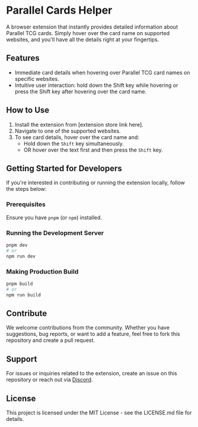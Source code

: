 # Parallel Cards Helper

A browser extension that instantly provides detailed information about Parallel TCG cards. Simply hover over the card name on supported websites, and you'll have all the details right at your fingertips.

## Features
- Immediate card details when hovering over Parallel TCG card names on specific websites.
- Intuitive user interaction: hold down the Shift key while hovering or press the Shift key after hovering over the card name.

## How to Use

1. Install the extension from [extension store link here].
2. Navigate to one of the supported websites.
3. To see card details, hover over the card name and:
    - Hold down the `Shift` key simultaneously.
    - OR hover over the text first and then press the `Shift` key.

## Getting Started for Developers

If you're interested in contributing or running the extension locally, follow the steps below:

### Prerequisites

Ensure you have `pnpm` (or `npm`) installed.

### Running the Development Server

```bash
pnpm dev
# or
npm run dev
```

### Making Production Build

```bash
pnpm build
# or
npm run build
```

## Contribute

We welcome contributions from the community. Whether you have suggestions, bug reports, or want to add a feature, feel free to fork this repository and create a pull request.

## Support

For issues or inquiries related to the extension, create an issue on this repository or reach out via [Discord](https://discord.gg/Metaguild).

## License

This project is licensed under the MIT License - see the LICENSE.md file for details.
